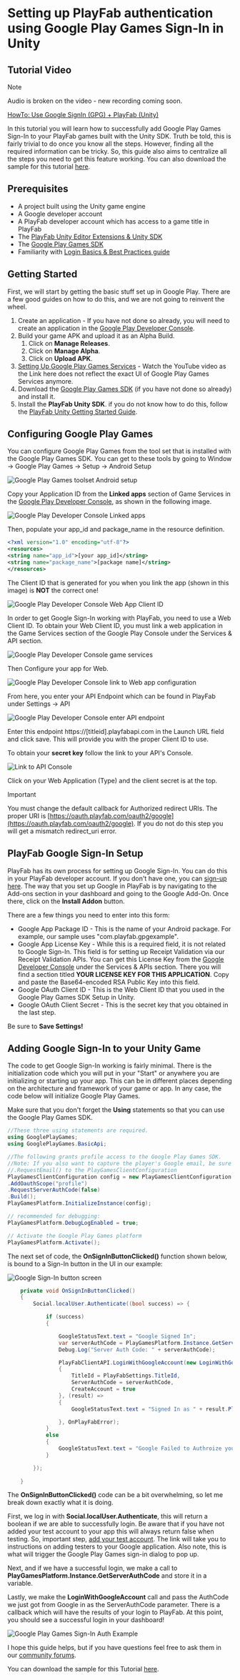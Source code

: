 # Setting up PlayFab authentication using Google Play Games Sign-In in Unity

## Tutorial Video

> [!NOTE]
> Audio is broken on the video - new recording coming soon.

[HowTo: Use Google SignIn (GPG) + PlayFab (Unity)](https://youtu.be/igup53sdmHg)

In this tutorial you will learn how to successfully add Google Play Games Sign-In to your PlayFab games built with the Unity SDK. Truth be told, this is fairly trivial to do once you know all the steps. However, finding all the required information can be tricky. So, this guide also aims to centralize all the steps you need to get this feature working. You can also download the sample for this tutorial [here](https://github.com/PlayFab/PlayFab-Samples/tree/master/Recipes/GoogleSignInSample).

## Prerequisites

- A project built using the Unity game engine
- A Google developer account
- A PlayFab developer account which has access to a game title in PlayFab
- The [PlayFab Unity Editor Extensions & Unity SDK](https://api.playfab.com/docs/getting-started/unity-getting-started)
- The [Google Play Games SDK](https://github.com/playgameservices/play-games-plugin-for-unity)
- Familiarity with [Login Basics & Best Practices guide](https://api.playfab.com/docs/tutorials/landing-players/best-login)

## Getting Started

First, we will start by getting the basic stuff set up in Google Play. There are a few good guides on how to do this, and we are not going to reinvent the wheel.

1. Create an application - If you have not done so already, you will need to create an application in the [Google Play Developer Console](https://play.google.com/apps/publish).
2. Build your game APK and upload it as an Alpha Build.
    1. Click on **Manage Releases**.
    2. Click on **Manage Alpha**.
    3. Click on **Upload APK**.
3. [Setting Up Google Play Games Services]() - Watch the YouTube video as the Link here does not reflect the exact UI of Google Play Games Services anymore.
4. Download the [Google Play Games SDK]() (if you have not done so already) and install it.
5. Install the **PlayFab Unity SDK**. if you do not know how to do this, follow the [PlayFab Unity Getting Started Guide](https://api.playfab.com/docs/getting-started/unity-getting-started).

## Configuring Google Play Games

You can configure Google Play Games from the tool set that is installed with the Google Play Games SDK. You can get to these tools by going to Window -> Google Play Games -> Setup -> Android Setup

![Google Play Games toolset Android setup](media/tutorials/google-unity/gpg-toolset.png)  

Copy your Application ID from the **Linked apps** section of Game Services in the [Google Play Developer Console](https://play.google.com/apps/publish), as shown in the following image.

![Google Play Developer Console Linked apps](media/tutorials/google-unity/gpdc-linked-apps.png)  

Then, populate your app_id and package_name in the resource definition.

```xml
<?xml version="1.0" encoding="utf-8"?>
<resources>
<string name="app_id">[your app_id]</string>
<string name="package_name">[package name]</string>
</resources>
```

The Client ID that is generated for you when you link the app (shown in this image) is **NOT** the correct one!

![Google Play Developer Console Web App Client ID](media/tutorials/google-unity/gpdc-client-id.png)  

In order to get Google Sign-In working with PlayFab, you need to use a Web Client ID. To obtain your Web Client ID, you must link a web application in the Game Services section of the Google Play Console under the Services & API section.

![Google Play Developer Console game services](media/tutorials/google-unity/gpdc-game-services.png)  

Then Configure your app for Web.

![Google Play Developer Console link to Web app configuration](media/tutorials/google-unity/gpdc-link-to-web-app-config.png)  

From here, you enter your API Endpoint which can be found in PlayFab under Settings -> API

![Google Play Developer Console enter API endpoint](media/tutorials/google-unity/gdpc-set-api-endpoint.png)  

Enter this endpoint https://[titleid].playfabapi.com in the Launch URL field and click save. This will provide you with the proper Client ID to use.

To obtain your **secret key** follow the link to your API's Console.

![Link to API Console](media/tutorials/google-unity/link-to-api-console.png)  

Click on your Web Application (Type) and the client secret is at the top.

> [!IMPORTANT]
> You must change the default callback for Authorized redirect URIs. The proper URI is [https://oauth.playfab.com/oauth2/google](https://oauth.playfab.com/oauth2/google).
> If you do not do this step you will get a mismatch redirect_uri error.

## PlayFab Google Sign-In Setup

PlayFab has its own process for setting up Google Sign-In. You can do this in your PlayFab developer account. If you don't have one, you can [sign-up here](https://developer.playfab.com/en-us/sign-up). The way that you set up Google in PlayFab is by navigating to the Add-ons section in your dashboard and going to the Google Add-On. Once there, click on the **Install Addon** button.

There are a few things you need to enter into this form:

- Google App Package ID - This is the name of your Android package. For example, our sample uses "com.playfab.gpgexample".
- Google App License Key - While this is a required field, it is not related to Google Sign-In. This field is for setting up Receipt Validation via our Receipt Validation APIs. You can get this License Key from the [Google Developer Console](https://play.google.com/apps/publish) under the Services & APIs section. There you will find a section titled **YOUR LICENSE KEY FOR THIS APPLICATION**. Copy and paste the Base64-encoded RSA Public Key into this field.
- Google OAuth Client ID - This is the Web Client ID that you used in the Google Play Games SDK Setup in Unity.
- Google OAuth Client Secret - This is the secret key that you obtained in the last step.

Be sure to **Save Settings!**

## Adding Google Sign-In to your Unity Game

The code to get Google Sign-In working is fairly minimal. There is the initialization code which you will put in your "Start" or anywhere you are initializing or starting up your app. This can be in different places depending on the architecture and framework of your game or app. In any case, the code below will initialize Google Play Games.

Make sure that you don't forget the **Using** statements so that you can use the Google Play Games SDK.

```csharp
//These three using statements are required.
using GooglePlayGames;
using GooglePlayGames.BasicApi;
```

```csharp
//The following grants profile access to the Google Play Games SDK.
//Note: If you also want to capture the player's Google email, be sure to add
//.RequestEmail() to the PlayGamesClientConfiguration
PlayGamesClientConfiguration config = new PlayGamesClientConfiguration.Builder()
.AddOauthScope("profile")
.RequestServerAuthCode(false)
.Build();
PlayGamesPlatform.InitializeInstance(config);

// recommended for debugging:
PlayGamesPlatform.DebugLogEnabled = true;

// Activate the Google Play Games platform
PlayGamesPlatform.Activate();
```

The next set of code, the **OnSignInButtonClicked()** function shown below, is bound to a Sign-In button in the UI in our example:

![Google Sign-In button screen](media/tutorials/google-unity/sign-in-button-screen.png)  

```csharp
    private void OnSignInButtonClicked()
    {
        Social.localUser.Authenticate((bool success) => {

            if (success)
            {

                GoogleStatusText.text = "Google Signed In";
                var serverAuthCode = PlayGamesPlatform.Instance.GetServerAuthCode();
                Debug.Log("Server Auth Code: " + serverAuthCode);

                PlayFabClientAPI.LoginWithGoogleAccount(new LoginWithGoogleAccountRequest()
                {
                    TitleId = PlayFabSettings.TitleId,
                    ServerAuthCode = serverAuthCode,
                    CreateAccount = true
                }, (result) =>
                {
                    GoogleStatusText.text = "Signed In as " + result.PlayFabId;

                }, OnPlayFabError);
            }
            else
            {
                GoogleStatusText.text = "Google Failed to Authroize your login";
            }

        });
        
    }
```

The **OnSignInButtonClicked()** code can be a bit overwhelming, so let me break down exactly what it is doing.

First, we log in with **Social.localUser.Authenticate**, this will return a boolean if we are able to successfully login. Be aware that if you have not added your test account to your app this will always return false when testing. So, important step, [add your test account](https://developers.google.com/games/services/console/testpub). The link will take you to instructions on adding testers to your Google application. Also note, this is what will trigger the Google Play Games sign-in dialog to pop up.

Next, and if we have a successful login, we make a call to **PlayGamesPlatform.Instance.GetServerAuthCode** and store it in a variable.

Lastly, we make the **LoginWithGoogleAccount** call and pass the AuthCode we just got from Google in as the ServerAuthCode parameter. There is a callback which will have the results of your login to PlayFab. At this point, you should see a successful login in your dashboard!

![Google Play Games Sign-In Auth Example](media/tutorials/google-unity/gpg-sign-in-auth-example.png)  

I hope this guide helps, but if you have questions feel free to ask them in our [community forums](https://community.playfab.com/).

You can download the sample for this Tutorial [here](http://s3-us-west-2.amazonaws.com/api-playfab-com-craft-files/FileAssets/GooglePlayGamesSignInExample.zip).
